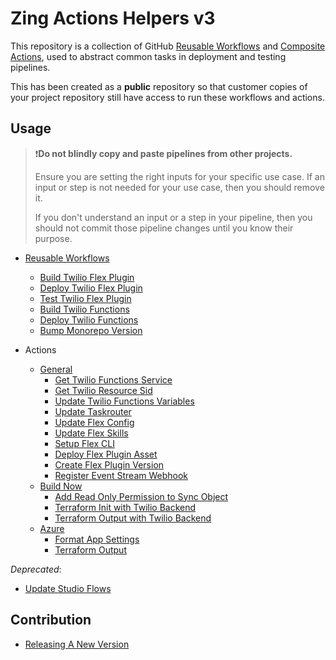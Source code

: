 # Zing Actions Helpers v3

This repository is a collection of GitHub [Reusable Workflows](https://docs.github.com/en/actions/using-workflows/reusing-workflows) and [Composite Actions](https://docs.github.com/en/actions/creating-actions/creating-a-composite-action), used to abstract common tasks in deployment and testing pipelines.

This has been created as a **public** repository so that customer copies of your project repository still have access to run these workflows and actions.

## Usage

>❗**Do not blindly copy and paste pipelines from other projects.**
>
> Ensure you are setting the right inputs for your specific use case. If an input or step is not needed for your use case, then you should remove it.
>
> If you don't understand an input or a step in your pipeline, then you should not commit those pipeline changes until you know their purpose.

- [Reusable Workflows](docs/usage/reusable-workflows.md)
  - [Build Twilio Flex Plugin](docs/usage/reusable-workflows.md#build-twilio-flex-plugin)
  - [Deploy Twilio Flex Plugin](docs/usage/reusable-workflows.md#deploy-twilio-flex-plugin)
  - [Test Twilio Flex Plugin](docs/usage/reusable-workflows.md#test-twilio-flex-plugin)
  - [Build Twilio Functions](docs/usage/reusable-workflows.md#build-twilio-functions)
  - [Deploy Twilio Functions](docs/usage/reusable-workflows.md#deploy-twilio-functions)
  - [Bump Monorepo Version](docs/usage/reusable-workflows.md#bump-monorepo-version)

- Actions
  - [General](docs/usage/composite-actions-general.md)
    - [Get Twilio Functions Service](docs/usage/composite-actions-general.md#get-twilio-functions-service)
    - [Get Twilio Resource Sid](docs/usage/composite-actions-general.md#get-twilio-resource-sid)
    - [Update Twilio Functions Variables](docs/usage/composite-actions-general.md#update-twilio-functions-variables)
    - [Update Taskrouter](docs/usage/composite-actions-general.md#update-taskrouter)
    - [Update Flex Config](docs/usage/composite-actions-general.md#update-flex-config)
    - [Update Flex Skills](docs/usage/composite-actions-general.md#update-flex-skills)
    - [Setup Flex CLI](docs/usage/composite-actions-general.md#setup-flex-cli)
    - [Deploy Flex Plugin Asset](docs/usage/composite-actions-general.md#deploy-flex-plugin-asset)
    - [Create Flex Plugin Version](docs/usage/composite-actions-general.md#create-flex-plugin-version)
    - [Register Event Stream Webhook](docs/usage/composite-actions-general.md#register-event-stream-webhook)
  - [Build Now](docs/usage/composite-actions-buildnow.md)
    - [Add Read Only Permission to Sync Object](docs/usage/composite-actions-buildnow.md#add-read-only-permission-to-sync-object)
    - [Terraform Init with Twilio Backend](docs/usage/composite-actions-buildnow.md#terraform-init-with-twilio-backend)
    - [Terraform Output with Twilio Backend](docs/usage/composite-actions-buildnow.md#terraform-output-with-twilio-backend)
  - [Azure](docs/usage/composite-actions-azure.md)
    - [Format App Settings](docs/usage/composite-actions-azure.md#format-app-settings)
    - [Terraform Output](docs/usage/composite-actions-azure.md#format-app-settings)

*Deprecated*:

- [Update Studio Flows](docs/usage/deprecated/details-studio-flow.md)

## Contribution

- [Releasing A New Version](docs/contribution/releasing-new-version.md)
